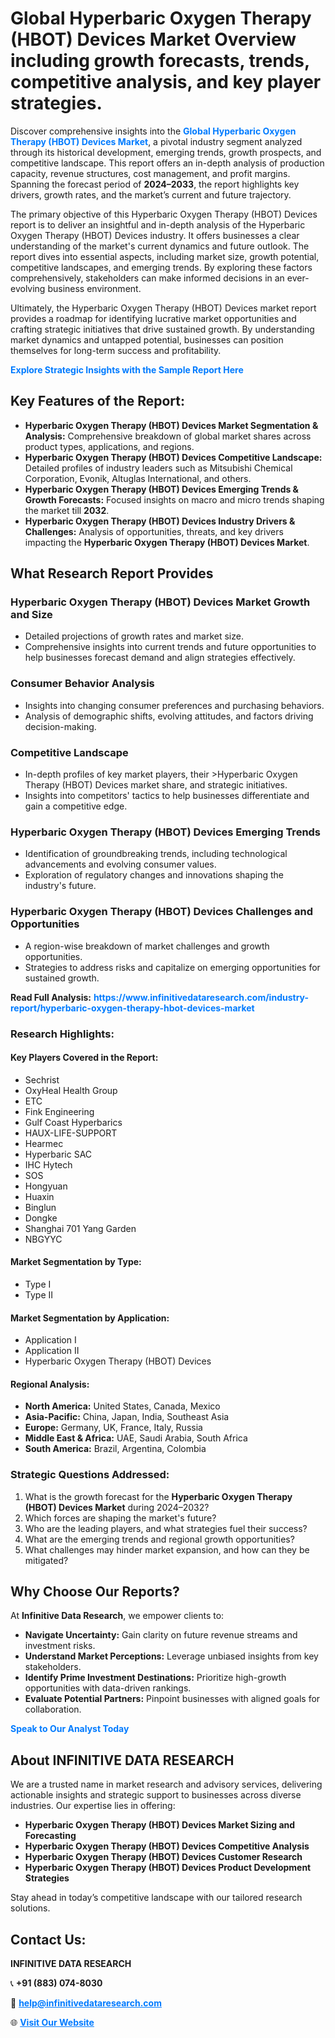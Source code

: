 <h1>Global Hyperbaric Oxygen Therapy (HBOT) Devices Market Overview including growth forecasts, trends, competitive analysis, and key player strategies.</h1>
<p>
Discover comprehensive insights into the 
<a href="https://www.infinitivedataresearch.com/industry-report/hyperbaric-oxygen-therapy-hbot-devices-market" rel="dofollow" style="color: #007BFF; text-decoration: none;"><strong>Global Hyperbaric Oxygen Therapy (HBOT) Devices Market</strong></a>, a pivotal industry segment analyzed through its historical development, emerging trends, growth prospects, and competitive landscape. This report offers an in-depth analysis of production capacity, revenue structures, cost management, and profit margins. Spanning the forecast period of <strong>2024–2033</strong>, the report highlights key drivers, growth rates, and the market’s current and future trajectory.
</p>
<p>
The primary objective of this Hyperbaric Oxygen Therapy (HBOT) Devices report is to deliver an insightful and in-depth analysis of the Hyperbaric Oxygen Therapy (HBOT) Devices industry. It offers businesses a clear understanding of the market's current dynamics and future outlook. The report dives into essential aspects, including market size, growth potential, competitive landscapes, and emerging trends. By exploring these factors comprehensively, stakeholders can make informed decisions in an ever-evolving business environment.
</p>
<p>
Ultimately, the Hyperbaric Oxygen Therapy (HBOT) Devices market report provides a roadmap for identifying lucrative market opportunities and crafting strategic initiatives that drive sustained growth. By understanding market dynamics and untapped potential, businesses can position themselves for long-term success and profitability.
</p>
<p>
<a href="https://www.infinitivedataresearch.com/request-sample/reportId=112710" style="color: #007BFF; text-decoration: none;"><strong>Explore Strategic Insights with the Sample Report Here</strong></a>
</p>

<h2>Key Features of the Report:</h2>
<ul>
<li><strong>Hyperbaric Oxygen Therapy (HBOT) Devices Market Segmentation & Analysis:</strong> Comprehensive breakdown of global market shares across product types, applications, and regions.</li>
<li><strong>Hyperbaric Oxygen Therapy (HBOT) Devices Competitive Landscape:</strong> Detailed profiles of industry leaders such as Mitsubishi Chemical Corporation, Evonik, Altuglas International, and others.</li>
<li><strong>Hyperbaric Oxygen Therapy (HBOT) Devices Emerging Trends & Growth Forecasts:</strong> Focused insights on macro and micro trends shaping the market till <strong>2032</strong>.</li>
<li><strong>Hyperbaric Oxygen Therapy (HBOT) Devices Industry Drivers & Challenges:</strong> Analysis of opportunities, threats, and key drivers impacting the <strong>Hyperbaric Oxygen Therapy (HBOT) Devices Market</strong>.</li>
</ul>

<h2>What Research Report Provides</h2>
<h3>Hyperbaric Oxygen Therapy (HBOT) Devices Market Growth and Size</h3>
<ul>
<li>Detailed projections of growth rates and market size.</li>
<li>Comprehensive insights into current trends and future opportunities to help businesses forecast demand and align strategies effectively.</li>
</ul>

<h3>Consumer Behavior Analysis</h3>
<ul>
<li>Insights into changing consumer preferences and purchasing behaviors.</li>
<li>Analysis of demographic shifts, evolving attitudes, and factors driving decision-making.</li>
</ul>

<h3>Competitive Landscape</h3>
<ul>
<li>In-depth profiles of key market players, their >Hyperbaric Oxygen Therapy (HBOT) Devices market share, and strategic initiatives.</li>
<li>Insights into competitors' tactics to help businesses differentiate and gain a competitive edge.</li>
</ul>

<h3>Hyperbaric Oxygen Therapy (HBOT) Devices Emerging Trends</h3>
<ul>
<li>Identification of groundbreaking trends, including technological advancements and evolving consumer values.</li>
<li>Exploration of regulatory changes and innovations shaping the industry's future.</li>
</ul>

<h3>Hyperbaric Oxygen Therapy (HBOT) Devices Challenges and Opportunities</h3>
<ul>
<li>A region-wise breakdown of market challenges and growth opportunities.</li>
<li>Strategies to address risks and capitalize on emerging opportunities for sustained growth.</li>
</ul>
<p><strong>Read Full Analysis:</strong> <a href="https://www.infinitivedataresearch.com/industry-report/hyperbaric-oxygen-therapy-hbot-devices-market" rel="dofollow" style="color: #007BFF; text-decoration: none;"><strong>https://www.infinitivedataresearch.com/industry-report/hyperbaric-oxygen-therapy-hbot-devices-market</strong></a></p>
<h3>Research Highlights:</h3>
<h4>Key Players Covered in the Report:</h4>
<ul><li>Sechrist</li><li>OxyHeal Health Group</li><li>ETC</li><li>Fink Engineering</li><li>Gulf Coast Hyperbarics</li><li>HAUX-LIFE-SUPPORT</li><li>Hearmec</li><li>Hyperbaric SAC</li><li>IHC Hytech</li><li>SOS</li><li>Hongyuan</li><li>Huaxin</li><li>Binglun</li><li>Dongke</li><li>Shanghai 701 Yang Garden</li><li>NBGYYC</li></ul>
<h4>Market Segmentation by Type:</h4>
<ul><li>Type I</li><li>Type II</li></ul>
<h4>Market Segmentation by Application:</h4>
<ul><li>Application I</li><li>Application II</li><li>Hyperbaric Oxygen Therapy (HBOT) Devices</li></ul>

<h4>Regional Analysis:</h4>
<ul>
<li><strong>North America:</strong> United States, Canada, Mexico</li>
<li><strong>Asia-Pacific:</strong> China, Japan, India, Southeast Asia</li>
<li><strong>Europe:</strong> Germany, UK, France, Italy, Russia</li>
<li><strong>Middle East & Africa:</strong> UAE, Saudi Arabia, South Africa</li>
<li><strong>South America:</strong> Brazil, Argentina, Colombia</li>
</ul>

<h3>Strategic Questions Addressed:</h3>
<ol>
<li>What is the growth forecast for the <strong>Hyperbaric Oxygen Therapy (HBOT) Devices Market</strong> during 2024–2032?</li>
<li>Which forces are shaping the market's future?</li>
<li>Who are the leading players, and what strategies fuel their success?</li>
<li>What are the emerging trends and regional growth opportunities?</li>
<li>What challenges may hinder market expansion, and how can they be mitigated?</li>
</ol>

<h2>Why Choose Our Reports?</h2>
<p>At <strong>Infinitive Data Research</strong>, we empower clients to:</p>
<ul>
<li><strong>Navigate Uncertainty:</strong> Gain clarity on future revenue streams and investment risks.</li>
<li><strong>Understand Market Perceptions:</strong> Leverage unbiased insights from key stakeholders.</li>
<li><strong>Identify Prime Investment Destinations:</strong> Prioritize high-growth opportunities with data-driven rankings.</li>
<li><strong>Evaluate Potential Partners:</strong> Pinpoint businesses with aligned goals for collaboration.</li>
</ul>
<p><a href="https://www.infinitivedataresearch.com/industry-report/hyperbaric-oxygen-therapy-hbot-devices-market" rel="dofollow" style="color: #007BFF; text-decoration: none;"><strong>Speak to Our Analyst Today</strong></a></p>

<h2>About INFINITIVE DATA RESEARCH</h2>
<p>We are a trusted name in market research and advisory services, delivering actionable insights and strategic support to businesses across diverse industries. Our expertise lies in offering:</p>
<ul>
<li><strong>Hyperbaric Oxygen Therapy (HBOT) Devices Market Sizing and Forecasting</strong></li>
<li><strong>Hyperbaric Oxygen Therapy (HBOT) Devices Competitive Analysis</strong></li>
<li><strong>Hyperbaric Oxygen Therapy (HBOT) Devices Customer Research</strong></li>
<li><strong>Hyperbaric Oxygen Therapy (HBOT) Devices Product Development Strategies</strong></li>
</ul>
<p>Stay ahead in today’s competitive landscape with our tailored research solutions.</p>

<h2>Contact Us:</h2>
<p><strong>INFINITIVE DATA RESEARCH</strong></p>
<p>📞 <strong>+91 (883) 074-8030</strong></p>
<p>📧 <strong><a href="mailto:help@infinitivedataresearch.com" style="color: #007BFF;">help@infinitivedataresearch.com</a></strong></p>
<p>🌐 <strong><a href="https://www.infinitivedataresearch.com" rel="dofollow" style="color: #007BFF;">Visit Our Website</a></strong></p>